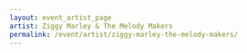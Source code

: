 ```yaml
---
layout: event_artist_page
artist: Ziggy Marley & The Melody Makers
permalink: /event/artist/ziggy-marley-the-melody-makers/
---
```



